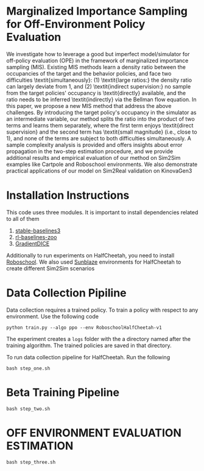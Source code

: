 # Marginalized Importance Sampling for Off-Environment Policy Evaluation


We investigate how to leverage a good but imperfect model/simulator for off-policy evaluation (OPE) in the framework of marginalized importance sampling (MIS). Existing MIS methods learn a density ratio between the occupancies of the target and the behavior policies, and face two difficulties \textit{simultaneously}:
(1) \textit{large ratios:} the density ratio can largely deviate from 1, and 
(2) \textit{indirect supervision:} no sample from the target policies' occupancy is \textit{directly} available, and the ratio needs to be inferred \textit{indirectly} via the Bellman flow equation. 
In this paper, we propose a new MIS method that address the above challenges. By introducing the target policy's occupancy in the simulator as an intermediate variable, our method splits the ratio into the product of two terms and learns them separately, where the first term enjoys \textit{direct supervision} and the second term has \textit{small magnitude} (i.e., close to 1), and none of the terms are subject to both difficulties simultaneously. A sample complexity analysis is provided and offers insights about error propagation in the two-step estimation procedure, and we provide additional results and empirical evaluation of our method on Sim2Sim examples like Cartpole and Roboschool environments. We also demonstrate practical applications of our model on Sim2Real validation on KinovaGen3

# Installation Instructions
This code uses three modules. It is important to install dependencies related to all of them

1. [stable-baselines3](https://github.com/DLR-RM/stable-baselines3)
2. [rl-baselines-zoo ](https://github.com/DLR-RM/rl-baselines3-zoo)
3. [GradientDICE](https://github.com/ShangtongZhang/DeepRL/tree/GradientDICE/deep_rl)

Additionally to run experiments on HalfCheetah, you need to install [Roboschool](https://github.com/openai/roboschool). 
We also used [Sunblaze](https://github.com/sunblaze-ucb/rl-generalization) environments for HalfCheetah to create different Sim2Sim scenarios

# Data Collection Pipiline
Data collection requires a trained policy. To train a policy with respect to any environment. Use the following code 
```
python train.py --algo ppo --env RoboschoolHalfCheetah-v1
```
The experiment creates a ```logs``` folder with the a directory named after the training algorithm. The trained policies are saved in that directory. 

To run data collection pipeline for HalfCheetah. Run the following

```
bash step_one.sh
```
# Beta Training Pipeline

```
bash step_two.sh
```

# OFF ENVIRONMENT EVALUATION ESTIMATION

```
bash step_three.sh
```
